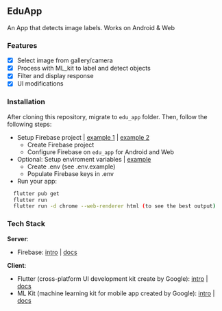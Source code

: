 ## EduApp

An App that detects image labels. Works on Android & Web 

### Features
- [x] Select image from gallery/camera
- [x] Process with ML_kit to label and detect objects
- [x] Filter and display response
- [x] UI modifications

### Installation
After cloning this repository, migrate to ```edu_app``` folder. Then, follow the following steps:
- Setup Firebase project | [example 1](https://www.youtube.com/watch?v=EXp0gq9kGxI) | [example 2](https://www.youtube.com/watch?v=LnpGU8vj7TI) 
    - Create Firebase project
    - Configure Firebase on ```edu_app``` for Android and Web
- Optional: Setup enviroment variables | [example](https://youtu.be/xTxwjbcd8kA)
    - Create .env (see .env.example)
    - Populate Firebase keys in .env
- Run your app:
```bash
  flutter pub get
  flutter run
  flutter run -d chrome --web-renderer html (to see the best output)
```

### Tech Stack
**Server**:
- Firebase: [intro](https://youtu.be/EXp0gq9kGxI) | [docs](https://firebase.google.com/docs?authuser=1&hl=en)

**Client**: 
- Flutter (cross-platform UI development kit create by Google): [intro](https://youtu.be/l-YO9CmaSUM) | [docs](https://docs.flutter.dev/) 
- ML Kit (machine learning kit for mobile app created by Google): [intro](https://youtu.be/CQ8iEqblWtY) | [docs](https://developers.google.com/ml-kit/) 